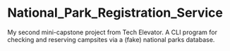 # National_Park_Registration_Service
My second mini-capstone project from Tech Elevator. A CLI program for checking and reserving campsites via a (fake) national parks database.
